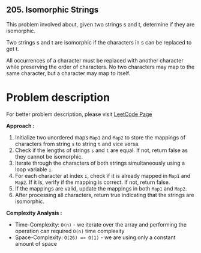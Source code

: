 ## 205. Isomorphic Strings

This problem involved about, given two strings s and t, determine if they are isomorphic.<br/>

Two strings s and t are isomorphic if the characters in s can be replaced to get t. <br/>

All occurrences of a character must be replaced with another character while preserving the order of characters. No two characters may map to the same character, but a character may map to itself.<br/>

# Problem description

For better problem description, please visit [LeetCode Page](https://leetcode.com/problems/isomorphic-strings/description/)

**Approach :**<br/>

1. Initialize two unordered maps `Map1` and `Map2` to store the mappings of characters from string `s` to string `t` and vice versa.
2. Check if the lengths of strings `s` and `t` are equal. If not, return false as they cannot be isomorphic.
3. Iterate through the characters of both strings simultaneously using a loop variable `i`.
4. For each character at index `i`, check if it is already mapped in `Map1` and `Map2`. If it is, verify if the mapping is correct. If not, return false.
5. If the mappings are valid, update the mappings in both `Map1` and `Map2`.
6. After processing all characters, return true indicating that the strings are isomorphic.

**Complexity Analysis :**<br/>

-   Time-Complexity: `O(n)` - we iterate over the array and performing the operation can required `O(n)` time complexity
-   Space-Complexity: `O(26) => O(1)` - we are using only a constant amount of space
